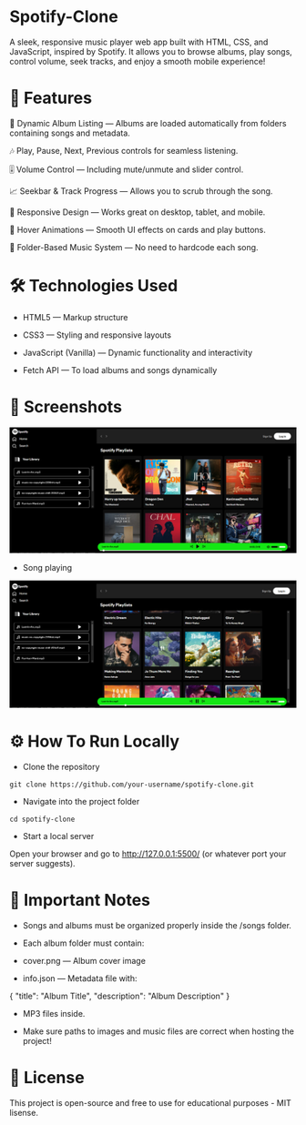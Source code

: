 # Spotify-Clone

A sleek, responsive music player web app built with HTML, CSS, and JavaScript, inspired by Spotify.
It allows you to browse albums, play songs, control volume, seek tracks, and enjoy a smooth mobile experience!

# 🚀 Features

📁 Dynamic Album Listing — Albums are loaded automatically from folders containing songs and metadata.

🎶 Play, Pause, Next, Previous controls for seamless listening.

🎚 Volume Control — Including mute/unmute and slider control.

📈 Seekbar & Track Progress — Allows you to scrub through the song.

📱 Responsive Design — Works great on desktop, tablet, and mobile.

🎨 Hover Animations — Smooth UI effects on cards and play buttons.

📂 Folder-Based Music System — No need to hardcode each song.

# 🛠 Technologies Used

- HTML5 — Markup structure

- CSS3 — Styling and responsive layouts

- JavaScript (Vanilla) — Dynamic functionality and interactivity

- Fetch API — To load albums and songs dynamically

# 📸 Screenshots

![alt text](<Readme-img/sp 2.png>)

- Song playing

![alt text](Readme-img/sp3.png)


# ⚙ How To Run Locally

- Clone the repository
```
git clone https://github.com/your-username/spotify-clone.git
```

- Navigate into the project folder
```
cd spotify-clone
```
- Start a local server

Open your browser and go to http://127.0.0.1:5500/ (or whatever port your server suggests).

# 📢 Important Notes

- Songs and albums must be organized properly inside the /songs folder.

- Each album folder must contain:

- cover.png — Album cover image

- info.json — Metadata file with:

{
  "title": "Album Title",
  "description": "Album Description"
}

- MP3 files inside.

- Make sure paths to images and music files are correct when hosting the project!

# 📜 License

This project is open-source and free to use for educational purposes - MIT lisense.



